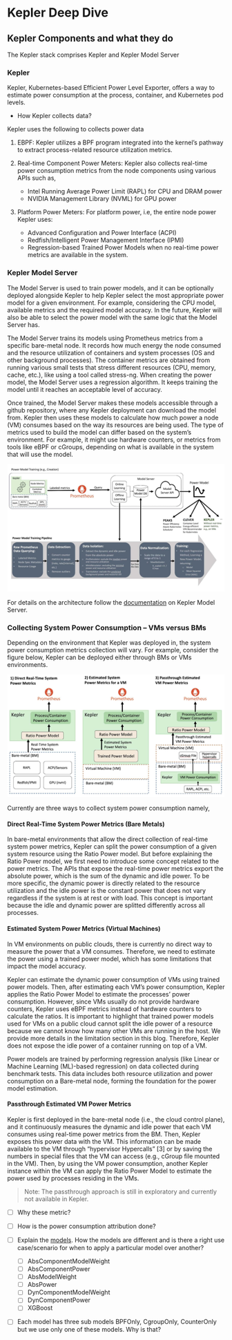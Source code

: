 # Kepler Deep Dive


## Kepler Components and what they do

The Kepler stack comprises Kepler and Kepler Model Server

### Kepler

Kepler, Kubernetes-based Efficient Power Level Exporter, offers a way to estimate power consumption at the process, container, and Kubernetes pod levels. 

- How Kepler collects data?

Kepler uses the following to collects power data
1. EBPF: 
Kepler utilizes a BPF program integrated into the kernel’s pathway to extract process-related resource utilization metrics. 

2. Real-time Component Power Meters:
Kepler also collects real-time power consumption metrics from the node components using various APIs such as,
    - Intel Running Average Power Limit (RAPL) for CPU and DRAM power
    - NVIDIA Management Library (NVML) for GPU power

3. Platform Power Meters:
For platform power, i.e, the entire node power Kepler uses:
    - Advanced Configuration and Power Interface (ACPI)
    - Redfish/Intelligent Power Management Interface (IPMI)
    - Regression-based Trained Power Models when no real-time power metrics are available in the system. 

### Kepler Model Server

The Model Server is used to train power models, and it can be optionally deployed alongside Kepler to help Kepler select the most appropriate power model for a given environment. For example, considering the CPU model, available metrics and the required model accuracy. In the future, Kepler will also be able to select the power model with the same logic that the Model Server has. 

The Model Server trains its models using Prometheus metrics from a specific bare-metal node. It records how much energy the node consumed and the resource utilization of containers and system processes (OS and other background processes). The container metrics are obtained from running various small tests that stress different resources (CPU, memory, cache, etc.), like using a tool called stress-ng. When creating the power model, the Model Server uses a regression algorithm. It keeps training the model until it reaches an acceptable level of accuracy. 

Once trained, the Model Server makes these models accessible through a github repository, where any Kepler deployment can download the model from. Kepler then uses these models to calculate how much power a node (VM) consumes based on the way its resources are being used. The type of metrics used to build the model can differ based on the system’s environment. For example, it might use hardware counters, or metrics from tools like eBPF or cGroups, depending on what is available in the system that will use the model.


![](../fig/power_model_training.jpg)

For details on the architecture follow the [documentation](https://sustainable-computing.io/kepler_model_server/architecture/) on Kepler Model Server.


### Collecting System Power Consumption – VMs versus BMs

Depending on the environment that Kepler was deployed in, the system power consumption metrics collection will vary. For example, consider the figure below, Kepler can be deployed either through BMs or VMs environments. 

![](../fig/vms_versus_bms.jpg)

Currently are three ways to collect system power consumption namely,

#### Direct Real-Time System Power Metrics (Bare Metals)

In bare-metal environments that allow the direct collection of real-time system power metrics, Kepler can split the power consumption of a given system resource using the Ratio Power model. But before explaining the Ratio Power model, we first need to introduce some concept related to the power metrics. The APIs that expose the real-time power metrics export the absolute power, which is the sum of the dynamic and idle power. To be more specific, the dynamic power is directly related to the resource utilization and the idle power is the constant power that does not vary regardless if the system is at rest or with load. This concept is important because the idle and dynamic power are splitted differently across all processes. 

#### Estimated System Power Metrics (Virtual Machines)

In VM environments on public clouds, there is currently no direct way to measure the power that a VM consumes. Therefore, we need to estimate the power using a trained power model, which has some limitations that impact the model accuracy. 

Kepler can estimate the dynamic power consumption of VMs using trained power models. Then, after estimating each VM’s power consumption, Kepler applies the Ratio Power Model to estimate the processes’ power consumption. However, since VMs usually do not provide hardware counters, Kepler uses eBPF metrics instead of hardware counters to calculate the ratios. It is important to highlight that trained power models used for VMs on a public cloud cannot split the idle power of a resource because we cannot know how many other VMs are running in the host. We provide more details in the limitation section in this blog. Therefore, Kepler does not expose the idle power of a container running on top of a VM.

Power models are trained by performing regression analysis (like Linear or Machine Learning (ML)-based regression) on data collected during benchmark tests. This data includes both resource utilization and power consumption on a Bare-metal node, forming the foundation for the power model estimation. 

#### Passthrough Estimated VM Power Metrics

Kepler is first deployed in the bare-metal node (i.e., the cloud control plane), and it continuously measures the dynamic and idle power that each VM consumes using real-time power metrics from the BM. Then, Kepler exposes this power data with the VM. This information can be made available to the VM through “hypervisor Hypercalls” [3] or by saving the numbers in special files that the VM can access (e.g., cGroup file mounted in the VM). Then, by using the VM power consumption, another Kepler instance within the VM can apply the Ratio Power Model to estimate the power used by processes residing in the VMs. 

>Note: The passthrough approach is still in exploratory and currently not available in Kepler. 


- [ ] Why these metric?
- [ ] How is the power consumption attribution done?
- [ ] Explain the [models](https://github.com/sustainable-computing-io/kepler-model-server/tree/main/tests/test_models). How the models are different and is there a right use case/scenario for when to apply a particular model over another?
    * [ ] AbsComponentModelWeight
    * [ ] AbsComponentPower
    * [ ] AbsModelWeight
    * [ ] AbsPower
    * [ ] DynComponentModelWeight
    * [ ] DynComponentPower
    * [ ] XGBoost

- [ ] Each model has three sub models BPFOnly, CgroupOnly, CounterOnly but we use only one of these models. Why is that?






